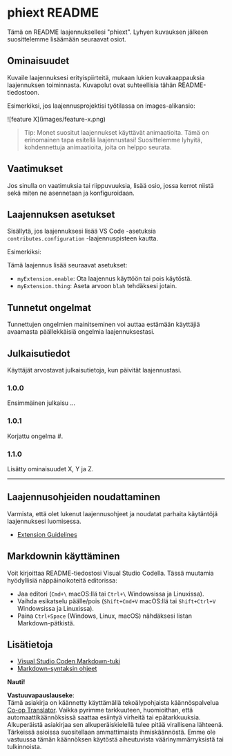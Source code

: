 <!--
CO_OP_TRANSLATOR_METADATA:
{
  "original_hash": "63e2d8f5b452d7842ae393f19ad812c5",
  "translation_date": "2025-07-16T17:30:51+00:00",
  "source_file": "code/09.UpdateSamples/Aug/vscode/phiext/README.md",
  "language_code": "fi"
}
-->
# phiext README

Tämä on README laajennuksellesi "phiext". Lyhyen kuvauksen jälkeen suosittelemme lisäämään seuraavat osiot.

## Ominaisuudet

Kuvaile laajennuksesi erityispiirteitä, mukaan lukien kuvakaappauksia laajennuksen toiminnasta. Kuvapolut ovat suhteellisia tähän README-tiedostoon.

Esimerkiksi, jos laajennusprojektisi työtilassa on images-alikansio:

\!\[feature X\]\(images/feature-x.png\)

> Tip: Monet suositut laajennukset käyttävät animaatioita. Tämä on erinomainen tapa esitellä laajennustasi! Suosittelemme lyhyitä, kohdennettuja animaatioita, joita on helppo seurata.

## Vaatimukset

Jos sinulla on vaatimuksia tai riippuvuuksia, lisää osio, jossa kerrot niistä sekä miten ne asennetaan ja konfiguroidaan.

## Laajennuksen asetukset

Sisällytä, jos laajennuksesi lisää VS Code -asetuksia `contributes.configuration` -laajennuspisteen kautta.

Esimerkiksi:

Tämä laajennus lisää seuraavat asetukset:

* `myExtension.enable`: Ota laajennus käyttöön tai pois käytöstä.
* `myExtension.thing`: Aseta arvoon `blah` tehdäksesi jotain.

## Tunnetut ongelmat

Tunnettujen ongelmien mainitseminen voi auttaa estämään käyttäjiä avaamasta päällekkäisiä ongelmia laajennuksestasi.

## Julkaisutiedot

Käyttäjät arvostavat julkaisutietoja, kun päivität laajennustasi.

### 1.0.0

Ensimmäinen julkaisu ...

### 1.0.1

Korjattu ongelma #.

### 1.1.0

Lisätty ominaisuudet X, Y ja Z.

---

## Laajennusohjeiden noudattaminen

Varmista, että olet lukenut laajennusohjeet ja noudatat parhaita käytäntöjä laajennuksesi luomisessa.

* [Extension Guidelines](https://code.visualstudio.com/api/references/extension-guidelines)

## Markdownin käyttäminen

Voit kirjoittaa README-tiedostosi Visual Studio Codella. Tässä muutamia hyödyllisiä näppäinoikoteitä editorissa:

* Jaa editori (`Cmd+\` macOS:llä tai `Ctrl+\` Windowsissa ja Linuxissa).
* Vaihda esikatselu päälle/pois (`Shift+Cmd+V` macOS:llä tai `Shift+Ctrl+V` Windowsissa ja Linuxissa).
* Paina `Ctrl+Space` (Windows, Linux, macOS) nähdäksesi listan Markdown-pätkistä.

## Lisätietoja

* [Visual Studio Coden Markdown-tuki](http://code.visualstudio.com/docs/languages/markdown)
* [Markdown-syntaksin ohjeet](https://help.github.com/articles/markdown-basics/)

**Nauti!**

**Vastuuvapauslauseke**:  
Tämä asiakirja on käännetty käyttämällä tekoälypohjaista käännöspalvelua [Co-op Translator](https://github.com/Azure/co-op-translator). Vaikka pyrimme tarkkuuteen, huomioithan, että automaattikäännöksissä saattaa esiintyä virheitä tai epätarkkuuksia. Alkuperäistä asiakirjaa sen alkuperäiskielellä tulee pitää virallisena lähteenä. Tärkeissä asioissa suositellaan ammattimaista ihmiskäännöstä. Emme ole vastuussa tämän käännöksen käytöstä aiheutuvista väärinymmärryksistä tai tulkinnoista.